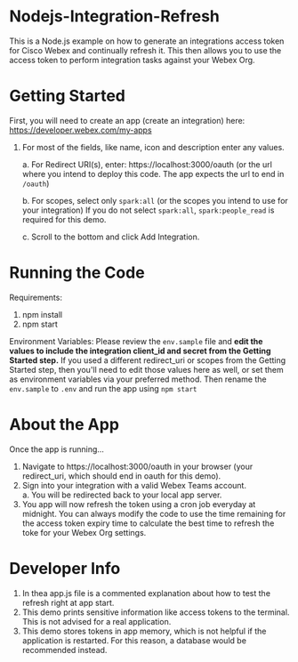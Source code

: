 # Nodejs-Integration-Refresh

This is a Node.js example on how to generate an integrations access token for Cisco Webex and continually refresh it. This then allows you to use the access token to perform integration tasks against your Webex Org.

# Getting Started
First, you will need to create an app (create an integration) here:
https://developer.webex.com/my-apps

1. For most of the fields, like name, icon and description enter any values.

   a. For Redirect URI(s), enter: https://localhost:3000/oauth
      (or the url where you intend to deploy this code.  The app expects the url to end in ``/oauth``)

   b. For scopes, select only ``spark:all``
      (or the scopes you intend to use for your integration)
      If you do not select ``spark:all``, ``spark:people_read`` is required for this demo.

   c. Scroll to the bottom and click Add Integration.

# Running the Code
Requirements:
1. npm install
2. npm start

Environment Variables:
Please review the ``env.sample`` file and **edit the values to include the integration client_id and secret from the Getting Started step.**  If you used a different redirect_uri or scopes from the Getting Started step, then you'll need to edit those values here as well, or set them as environment variables via your preferred method. Then rename the ``env.sample`` to ``.env`` and run the app using ``npm start``
 


# About the App
Once the app is running...
1. Navigate to https://localhost:3000/oauth in your browser (your redirect_uri, which should end in oauth for this demo).
2. Sign into your integration with a valid Webex Teams account.<br>
   a. You will be redirected back to your local app server.<br>
3. You app will now refresh the token using a cron job everyday at midnight. You can always modify the code to use the time remaining for the access token expiry time to calculate the best time to refresh the toke for your Webex Org settings.

# Developer Info
1. In thea app.js file is a commented explanation about how to test the refresh right at app start.
2. This demo prints sensitive information like access tokens to the terminal.  This is not advised for a real application.
3. This demo stores tokens in app memory, which is not helpful if the application is restarted.  For this reason, a database would be recommended instead.
